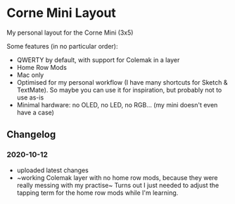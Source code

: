 # Corne Mini Layout

My personal layout for the Corne Mini (3x5)

Some features (in no particular order):

- QWERTY by default, with support for Colemak in a layer
- Home Row Mods
- Mac only
- Optimised for my personal workflow (I have many shortcuts for Sketch & TextMate). So maybe you can use it for inspiration, but probably not to use as-is
- Minimal hardware: no OLED, no LED, no RGB... (my mini doesn't even have a case)

## Changelog

### 2020-10-12
- uploaded latest changes
- ~working Colemak layer with no home row mods, because they were really messing with my practise~ Turns out I just needed to adjust the tapping term for the home row mods while I'm learning.